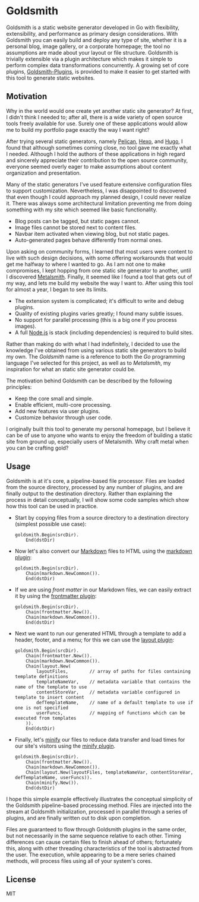 # Goldsmith #

Goldsmith is a static website generator developed in Go with flexibility, extensibility, and performance as primary
design considerations. With Goldsmith you can easily build and deploy any type of site, whether it is a personal blog,
image gallery, or a corporate homepage; the tool no assumptions are made about your layout or file structure. Goldsmith
is trivially extensible via a plugin architecture which makes it simple to perform complex data transformations
concurrently. A growing set of core plugins, [Goldsmith-Plugins](https://foosoft.net/projects/goldsmith-plugins/), is provided to make it
easier to get started with this tool to generate static websites.

## Motivation ##

Why in the world would one create yet another static site generator? At first, I didn't think I needed to; after all,
there is a wide variety of open source tools freely available for use. Surely one of these applications would allow me
to build my portfolio page exactly the way I want right?

After trying several static generators, namely [Pelican](http://blog.getpelican.com/), [Hexo](https://hexo.io/), and
[Hugo](https://gohugo.io/), I found that although sometimes coming close, no tool gave me exactly what I needed.
Although I hold the authors of these applications in high regard and sincerely appreciate their contribution to the open
source community, everyone seemed overly eager to make assumptions about content organization and presentation.

Many of the static generators I've used feature extensive configuration files to support customization. Nevertheless, I
was disappointed to discovered that even though I could approach my planned design, I could never realize it. There was
always some architectural limitation preventing me from doing something with my site which seemed like basic
functionality.

*   Blog posts can be tagged, but static pages cannot.
*   Image files cannot be stored next to content files.
*   Navbar item activated when viewing blog, but not static pages.
*   Auto-generated pages behave differently from normal ones.

Upon asking on community forms, I learned that most users were content to live with such design decisions, with some
offering workarounds that would get me halfway to where I wanted to go. As I am not one to make compromises, I kept
hopping from one static site generator to another, until I discovered [Metalsmith](http://www.metalsmith.io/). Finally,
it seemed like I found a tool that gets out of my way, and lets me build my website the way I want to. After using this
tool for almost a year, I began to see its limits.

*   The extension system is complicated; it's difficult to write and debug plugins.
*   Quality of existing plugins varies greatly; I found many subtle issues.
*   No support for parallel processing (this is a big one if you process images).
*   A full [Node.js](https://nodejs.org/) is stack (including dependencies) is required to build sites.

Rather than making do with what I had indefinitely, I decided to use the knowledge I've obtained from using various
static site generators to build my own. The *Goldsmith* name is a reference to both the *Go* programming language I've
selected for this project, as well as to *Metalsmith*, my inspiration for what an static site generator could be.

The motivation behind Goldsmith can be described by the following principles:

*   Keep the core small and simple.
*   Enable efficient, multi-core processing.
*   Add new features via user plugins.
*   Customize behavior through user code.

I originally built this tool to generate my personal homepage, but I believe it can be of use to anyone who wants to
enjoy the freedom of building a static site from ground up, especially users of Metalsmith. Why craft metal when you can
be crafting gold?

## Usage ##

Goldsmith is at it's core, a pipeline-based file processor. Files are loaded from the source directory, processed by any
number of plugins, and are finally output to the destination directory. Rather than explaining the process in detail
conceptually, I will show some code samples which show how this tool can be used in practice.

*   Start by copying files from a source directory to a destination directory (simplest possible use case):
    ```
    goldsmith.Begin(srcDir).
        End(dstDir)
    ```

*   Now let's also convert our [Markdown](https://daringfireball.net/projects/markdown/) files to HTML using the
    [markdown plugin](https://foosoft.net/projects/goldsmith-plugins/markdown):
    ```
    goldsmith.Begin(srcDir).
        Chain(markdown.NewCommon()).
        End(dstDir)
    ```

*   If we are using *front matter* in our Markdown files, we can easily extract it by using the
    [frontmatter plugin](https://foosoft.net/projects/goldsmith-plugins/frontmatter):
    ```
    goldsmith.Begin(srcDir).
		Chain(frontmatter.New()).
        Chain(markdown.NewCommon()).
        End(dstDir)
    ```

*   Next we want to run our generated HTML through a template to add a header, footer, and a menu; for this we
    can use the [layout plugin](https://foosoft.net/projects/goldsmith-plugins/layout):
    ```
    goldsmith.Begin(srcDir).
		Chain(frontmatter.New()).
        Chain(markdown.NewCommon()).
		Chain(layout.New(
            layoutFiles,        // array of paths for files containing template definitions
            templateNameVar,    // metadata variable that contains the name of the template to use
            contentStoreVar,    // metadata variable configured in template to insert content
            defTemplateName,    // name of a default template to use if one is not specified
            userFuncs,          // mapping of functions which can be executed from templates
		)).
        End(dstDir)
    ```

*   Finally, let's [minify](https://en.wikipedia.org/wiki/Minification_(programming)) our files to reduce data transfer
    and load times for our site's visitors using the [minify plugin](https://foosoft.net/projects/goldsmith-plugins/minify).
    ```
    goldsmith.Begin(srcDir).
		Chain(frontmatter.New()).
        Chain(markdown.NewCommon()).
		Chain(layout.New(layoutFiles, templateNameVar, contentStoreVar, defTemplateName, userFuncs)).
		Chain(minify.New()).
        End(dstDir)
    ```

I hope this simple example effectively illustrates the conceptual simplicity of the Goldsmith pipeline-based processing
method. Files are injected into the stream at Goldsmith initialization, processed in parallel through a series of
plugins, and are finally written out to disk upon completion.

Files are guaranteed to flow through Goldsmith plugins in the same order, but not necessarily in the same sequence
relative to each other. Timing differences can cause certain files to finish ahead of others; fortunately this, along
with other threading characteristics of the tool is abstracted from the user. The execution, while appearing to be a
mere series chained methods, will process files using all of your system's cores.

## License ##

MIT
